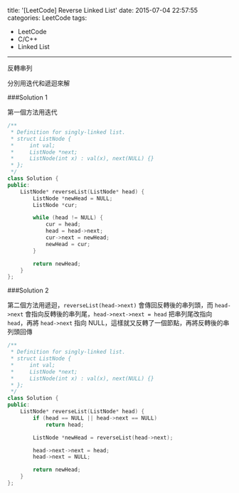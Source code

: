 title: '[LeetCode] Reverse Linked List'
date: 2015-07-04 22:57:55
categories: LeetCode
tags:
- LeetCode
- C/C++
- Linked List
---
反轉串列

<!-- more -->

分別用迭代和遞迴來解

###Solution 1

第一個方法用迭代

``` c++
/**
 * Definition for singly-linked list.
 * struct ListNode {
 *     int val;
 *     ListNode *next;
 *     ListNode(int x) : val(x), next(NULL) {}
 * };
 */
class Solution {
public:
    ListNode* reverseList(ListNode* head) {
        ListNode *newHead = NULL;
        ListNode *cur;

        while (head != NULL) {
            cur = head;
            head = head->next;
            cur->next = newHead;
            newHead = cur;
        }

        return newHead;
    }
};
```

###Solution 2

第二個方法用遞迴，`reverseList(head->next)` 會傳回反轉後的串列頭，而 `head->next` 會指向反轉後的串列尾，`head->next->next = head` 把串列尾改指向 `head`，再將 `head->next` 指向 NULL，這樣就又反轉了一個節點，再將反轉後的串列頭回傳

``` c++
/**
 * Definition for singly-linked list.
 * struct ListNode {
 *     int val;
 *     ListNode *next;
 *     ListNode(int x) : val(x), next(NULL) {}
 * };
 */
class Solution {
public:
    ListNode* reverseList(ListNode* head) {
        if (head == NULL || head->next == NULL)
            return head;

        ListNode *newHead = reverseList(head->next);

        head->next->next = head;
        head->next = NULL; 

        return newHead;
    }
};
```
